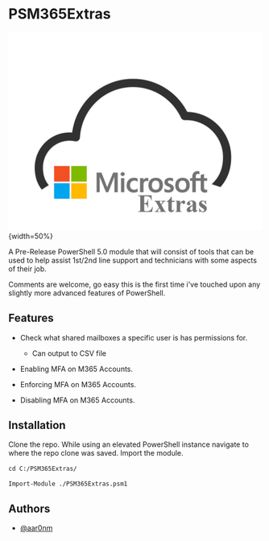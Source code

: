 
# PSM365Extras
![plot](./PSM365Extras/icon.png){width=50%}

A Pre-Release PowerShell 5.0 module that will consist of tools that can be used to help assist 1st/2nd line support and technicians with some aspects of their job.

Comments are welcome, go easy this is the first time i've touched upon any slightly more advanced features of PowerShell.

## Features

* Check what shared mailboxes a specific user is has permissions for.
    - Can output to CSV file 
    
* Enabling MFA on M365 Accounts.

* Enforcing MFA on M365 Accounts.

* Disabling MFA on M365 Accounts.

## Installation

Clone the repo. 
While using an elevated PowerShell instance navigate to where the repo clone was saved.
Import the module.

```
cd C:/PSM365Extras/
```
```
Import-Module ./PSM365Extras.psm1
```




    
## Authors

- [@aar0nm](https://www.github.com/aar0nm)


